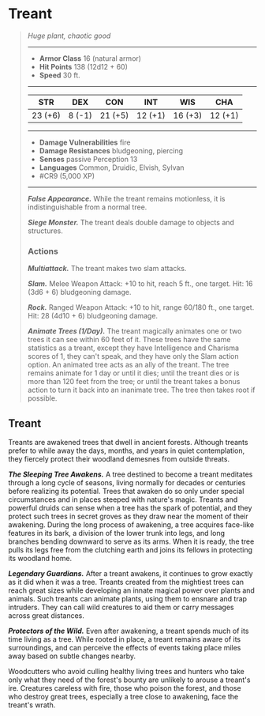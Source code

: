 # Treant
>*Huge plant, chaotic good*
>___
>- **Armor Class** 16 (natural armor)
>- **Hit Points** 138 (12d12 + 60)
>- **Speed** 30 ft.
>___
>|STR|DEX|CON|INT|WIS|CHA|
>|:---:|:---:|:---:|:---:|:---:|:---:|
>|23 (+6)|8 (-1)|21 (+5)|12 (+1)|16 (+3)|12 (+1)|
>___
>- **Damage Vulnerabilities** fire
>- **Damage Resistances** bludgeoning, piercing
>- **Senses** passive Perception 13
>- **Languages** Common, Druidic, Elvish, Sylvan
>- #CR9 (5,000 XP)
>___
>***False Appearance.*** While the treant remains motionless, it is indistinguishable from a normal tree.  
>
>***Siege Monster.*** The treant deals double damage to objects and structures.  
>
>### Actions
>***Multiattack.*** The treant makes two slam attacks.  
>
>***Slam.*** Melee Weapon Attack: +10 to hit, reach 5 ft., one target. Hit: 16 (3d6 + 6) bludgeoning damage.  
>
>***Rock.*** Ranged Weapon Attack: +10 to hit, range 60/180 ft., one target. Hit: 28 (4d10 + 6) bludgeoning damage.  
>
>***Animate Trees (1/Day).*** The treant magically animates one or two trees it can see within 60 feet of it. These trees have the same statistics as a treant, except they have Intelligence and Charisma scores of 1, they can't speak, and they have only the Slam action option. An animated tree acts as an ally of the treant. The tree remains animate for 1 day or until it dies; until the treant dies or is more than 120 feet from the tree; or until the treant takes a bonus action to turn it back into an inanimate tree. The tree then takes root if possible.

## Treant

Treants are awakened trees that dwell in ancient forests. Although treants prefer to while away the days, months, and years in quiet contemplation, they fiercely protect their woodland demesnes from outside threats.

***The Sleeping Tree Awakens.*** A tree destined to become a treant meditates through a long cycle of seasons, living normally for decades or centuries before realizing its potential. Trees that awaken do so only under special circumstances and in places steeped with nature's magic. Treants and powerful druids can sense when a tree has the spark of potential, and they protect such trees in secret groves as they draw near the moment of their awakening. During the long process of awakening, a tree acquires face-like features in its bark, a division of the lower trunk into legs, and long branches bending downward to serve as its arms. When it is ready, the tree pulls its legs free from the clutching earth and joins its fellows in protecting its woodland home.

***Legendary Guardians.*** After a treant awakens, it continues to grow exactly as it did when it was a tree. Treants created from the mightiest trees can reach great sizes while developing an innate magical power over plants and animals. Such treants can animate plants, using them to ensnare and trap intruders. They can call wild creatures to aid them or carry messages across great distances.

***Protectors of the Wild.*** Even after awakening, a treant spends much of its time living as a tree. While rooted in place, a treant remains aware of its surroundings, and can perceive the effects of events taking place miles away based on subtle changes nearby.

Woodcutters who avoid culling healthy living trees and hunters who take only what they need of the forest's bounty are unlikely to arouse a treant's ire. Creatures careless with fire, those who poison the forest, and those who destroy great trees, especially a tree close to awakening, face the treant's wrath.